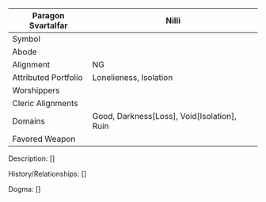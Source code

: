 | Paragon Svartalfar | Nilli |
| --- | --- |
| Symbol |
| Abode |
| Alignment | NG | 
| Attributed Portfolio | Lonelieness, Isolation | 
| Worshippers | 
| Cleric Alignments |
| Domains | Good, Darkness[Loss], Void[Isolation], Ruin 
| Favored Weapon |

Description: 
    []

History/Relationships:
    []
    
Dogma: 
    []